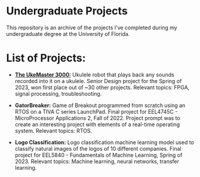 # Undergraduate Projects
This repository is an archive of the projects I've completed during my undergraduate degree at the University of Florida.

# List of Projects:
- **[The UkeMaster 3000:](https://github.com/NikodemGazda/Projects/tree/main/GatorBreaker)**
Ukulele robot that plays back any sounds recorded into it on a ukulele. Senior Design project for the Spring of 2023, won first place out of ~30 other projects. Relevant topics: FPGA, signal processing, troubleshooting.
- **GatorBreaker:**
Game of Breakout programmed from scratch using an RTOS on a TIVA C series LaunchPad. Final project for EEL4745C - MicroProcessor Applications 2, Fall of 2022. Project prompt was to create an interesting project with elements of a real-time operating system. Relevant topics: RTOS.

- **Logo Classification:**
Logo classification machine learning model used to classify natural images of the logos of 10 different companies. Final project for EEL5840 - Fundamentals of Machine Learning, Spring of 2023. Relevant topics: Machine learning, neural networks, transfer learning.

